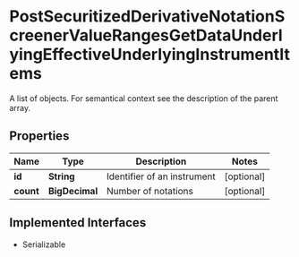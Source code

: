 

# PostSecuritizedDerivativeNotationScreenerValueRangesGetDataUnderlyingEffectiveUnderlyingInstrumentItems

A list of objects. For semantical context see the description of the parent array.

## Properties

Name | Type | Description | Notes
------------ | ------------- | ------------- | -------------
**id** | **String** | Identifier of an instrument |  [optional]
**count** | **BigDecimal** | Number of notations |  [optional]


## Implemented Interfaces

* Serializable


